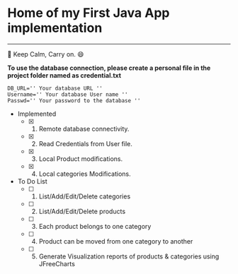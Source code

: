 # Home of my First Java App implementation
---
:punch: Keep Calm, Carry on. :smile:

**To use the database connection, please create a personal file in the project folder named as credential.txt**
```
DB_URL='' Your database URL ''
Username='' Your database User name ''
Passwd='' Your password to the database ''
```
- Implemented
	- [x] 1. Remote database connectivity.
	- [x] 2. Read Credentials from User file.
	- [x] 3. Local Product modifications.
	- [x] 4. Local categories Modifications.
- To Do List 
	- [ ] 1. List/Add/Edit/Delete categories
	- [ ] 2. List/Add/Edit/Delete products
	- [ ] 3. Each product belongs to one category
	- [ ] 4. Product can be moved from one category to another
	- [ ] 5. Generate Visualization reports of products & categories using JFreeCharts
